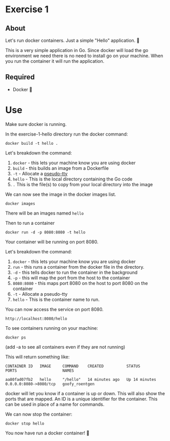 # Exercise 1

## About

Let's run docker containers. Just a simple "Hello" application. 🔰

This is a very simple application in Go. Since docker will load the go environment we need there is no need to install go on your machine. When you run the container it will run the application.

## Required

- Docker 🐳

# Use

Make sure docker is running.

In the exercise-1-hello directory run the docker command:

`docker build -t hello .`

Let's breakdown the command:

1. `docker` - this lets your machine know you are using docker
2. `build` - this builds an image from a Dockerfile
3. `-t` - Allocate a [pseudo-tty](https://stackoverflow.com/questions/30137135/confused-about-docker-t-option-to-allocate-a-pseudo-tty)
4. `hello` - This is the local directory containing the Go code
5. `.` This is the file(s) to copy from your local directory into the image

We can now see the image in the docker images list.

`docker images`

There will be an images named `hello`

Then to run a container

`docker run -d -p 8080:8080 -t hello`

Your container will be running on port 8080.

Let's breakdown the command:

1. `docker` - this lets your machine know you are using docker
2. `run` - this runs a container from the docker file in the directory.
3. `-d` - this tells docker to run the container in the background
4. `-p` - this will map the port from the host to the container
5. `8080:8080` - this maps port 8080 on the host to port 8080 on the container
6. `-t` - Allocate a pseudo-tty
7. `hello` - This is the container name to run.

You can now access the service on port 8080.

`http://localhost:8080/hello`

To see containers running on your machine:

`docker ps`

(add -a to see all containers even if they are not running)

This will return something like: 

`CONTAINER ID   IMAGE     COMMAND    CREATED          STATUS          PORTS                    NAMES`

`aa80fad07fb2   hello     "/hello"   14 minutes ago   Up 14 minutes   0.0.0.0:8080->8080/tcp   goofy_roentgen`

docker will let you know if a container is up or down. This will also show the ports that are mapped. An ID is a unique identifier for the container. This can be used in place of a name for commands.

We can now stop the container:

`docker stop hello`

You now have run a docker container! 🚀
